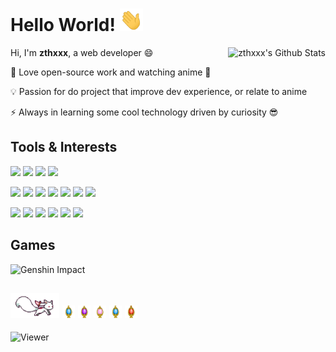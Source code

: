 <h1> Hello World! <img src="./images/hi.webp" height="36px"> </h1>

<img align="right" src="https://bad-apple-github-readme.vercel.app/api?show_icons=true&hide_title=true&hide_rank=true&count_private=true&show_bg=1&username=zthxxx" alt="zthxxx's Github Stats"/>

Hi, I'm **zthxxx**, a web developer 😄

💖 Love open-source work and watching anime 👀

💡 Passion for do project that improve dev experience, or relate to anime

⚡ Always in learning some cool technology driven by curiosity 😎


## Tools & Interests

[![](https://img.shields.io/badge/macOS-Big%20Sur-cd48a5?style=flat-square&logo=apple&logoColor=ffffff)](https://www.apple.com/macos/big-sur)
[![](https://img.shields.io/badge/Linux-Debian-a42050?style=flat-square&logo=debian&logoColor=ffffff)](https://www.debian.org)
[![](https://img.shields.io/badge/IDE-WebStorm-089ef6?style=flat-square&logo=webstorm&logoColor=ffffff)](https://www.jetbrains.com/webstorm)
[![](https://img.shields.io/badge/IDE-VSCode-1f9cf0?style=flat-square&logo=visual-studio-code&logoColor=ffffff)](https://code.visualstudio.com)

[![](https://img.shields.io/badge/-Node.js-43853d?style=flat-square&logo=node.js&logoColor=ffffff)](https://nodejs.org)
[![](https://img.shields.io/badge/-Vite-a25ff6?style=flat-square&logo=vite&logoColor=white)](https://vitejs.dev)
[![](https://img.shields.io/badge/-Webpack-8dd6f9?style=flat-square&logo=webpack&logoColor=white)](https://webpack.js.org)
[![](https://img.shields.io/badge/-Rollup.js-ec4a3f?style=flat-square&logo=rollup.js&logoColor=ffffff)](https://rollupjs.org)
[![](https://img.shields.io/badge/-React-81d8f7?style=flat-square&logo=react&logoColor=ffffff)](https://reactjs.org)
[![](https://img.shields.io/badge/-Windi%20CSS-64b1ea?style=flat-square&logo=windi%20css&logoColor=ffffff)](https://windicss.org)
[![](https://img.shields.io/badge/-TypeScript-007acc?style=flat-square&logo=typescript&logoColor=white)](https://www.typescriptlang.org)

[![](https://img.shields.io/badge/-Serverless-fd5750?style=flat-square&logo=serverless&logoColor=ffffff)](https://en.wikipedia.org/wiki/Serverless_computing)
[![](https://img.shields.io/badge/-Vercel-333333?style=flat-square&logo=vercel&logoColor=ffffff)](https://vercel.com)
[![](https://img.shields.io/badge/-Docker-2496ED?style=flat-square&logo=docker&logoColor=ffffff)](https://www.docker.com)
[![](https://img.shields.io/badge/-Kubernetes-3d6ede?style=flat-square&logo=kubernetes&logoColor=ffffff)](https://kubernetes.io)
[![](https://img.shields.io/badge/-GitHub%20Actions-1989ee?style=flat-square&logo=github%20actions&logoColor=ffffff)](https://github.com/features/actions)
[![](https://img.shields.io/badge/-Nginx-269539?style=flat-square&logo=nginx&logoColor=ffffff)](https://nginx.org)


## Games

![Genshin Impact](https://genshin-card-jad.zthxxx.repl.co/detail/rand/74042918.png)


<h2>
  <img height="40" src="./images/kyubey.gif"/>
  <img height="20" src="./images/soulgem-sayaka.gif"/>
  <img height="20" src="./images/soulgem-homura.gif"/>
  <img height="20" src="./images/soulgem-madoka.gif"/>
  <img height="20" src="./images/soulgem-sayaka.gif"/>
  <img height="20" src="./images/soulgem-kyoko.gif"/>
</h2>


![Viewer](https://count.getloli.com/get/@zthxxx?theme=moebooru)
